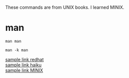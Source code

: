 These commands are from UNIX books.  I learned MINIX.

# man 
```
man man
```
```
man -k man
```

[sample link redhat](https://www.redhat.com/en)\
[sample link haiku](https://www.haiku-os.org/)\
[sample link MINIX](https://minix3.org/)
